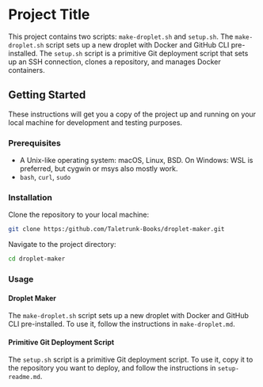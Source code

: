 # Project Title

This project contains two scripts: `make-droplet.sh` and `setup.sh`. The `make-droplet.sh` script sets up a new droplet with Docker and GitHub CLI pre-installed. The `setup.sh` script is a primitive Git deployment script that sets up an SSH connection, clones a repository, and manages Docker containers.

## Getting Started

These instructions will get you a copy of the project up and running on your local machine for development and testing purposes.

### Prerequisites

- A Unix-like operating system: macOS, Linux, BSD. On Windows: WSL is preferred, but cygwin or msys also mostly work.
- `bash`, `curl`, `sudo`

### Installation

Clone the repository to your local machine:

```bash
git clone https:/github.com/Taletrunk-Books/droplet-maker.git
```

Navigate to the project directory:

```bash
cd droplet-maker
```

### Usage

#### Droplet Maker

The `make-droplet.sh` script sets up a new droplet with Docker and GitHub CLI pre-installed. To use it, follow the instructions in `make-droplet.md`.

#### Primitive Git Deployment Script

The `setup.sh` script is a primitive Git deployment script. To use it, copy it to the repository you want to deploy, and follow the instructions in `setup-readme.md`.

